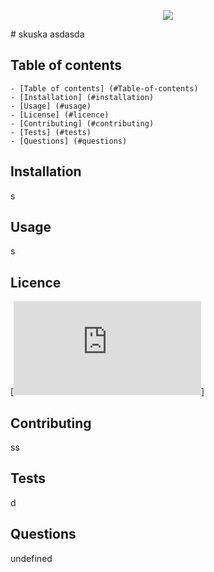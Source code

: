 

  <p align="center">
  <img src='https://img.shields.io/badge/License-Apache_2.0-blue.svg' />
  </p>
  # skuska
  asdasda
  
  ## Table of contents

    - [Table of contents] (#Table-of-contents)
    - [Installation] (#installation)
    - [Usage] (#usage)
    - [License] (#licence)
    - [Contributing] (#contributing)
    - [Tests] (#tests)
    - [Questions] (#questions)


## Installation
s

## Usage
s

## Licence
[![License](https://opensource.org/licenses/Apache-2.0.txt)]

## Contributing
ss

## Tests
d

## Questions
undefined
